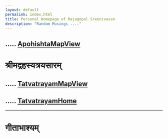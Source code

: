 ```yaml
---
layout: default
permalink: index.html
title: Personal Homepage of Rajagopal Sreenivasan
description: "Random Musings ...."
---
```


## ..... [ApohishtaMapView](https://rajsreen.github.io/notes/SRTS/3TatvaTrayam/apohishta_map.html)

# श्रीमद्रहस्यत्रयसारम् 
## ..... [TatvatrayamMapView](https://rajsreen.github.io/notes/SRTS/3TatvaTrayam/tatvatrayam_map.html)
## ..... [TatvatrayamHome](https://rajsreen.github.io/notes/SRTS/3TatvaTrayam/tatvatrayam_landing)

------

# गीताभाश्यम् 


</h3>
